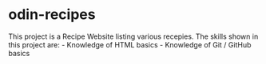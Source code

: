 # odin-recipes
This project is a Recipe Website listing various recepies.
The skills shown in this project are:
    - Knowledge of HTML basics
    - Knowledge of Git / GitHub basics